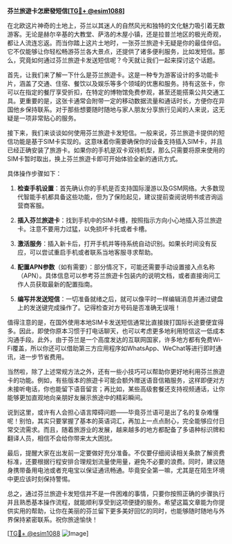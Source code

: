 **芬兰旅遊卡怎麽發短信[[TG💪+ @esim1088](https://t.me/s/esim1088)]**

在北欧这片神奇的土地上，芬兰以其迷人的自然风光和独特的文化魅力吸引着无数游客。无论是赫尔辛基的大教堂、萨洛的木屋小镇，还是拉普兰地区的极光奇观，都让人流连忘返。而当你踏上这片土地时，一张芬兰旅遊卡无疑是你的最佳伴侣。它不仅能够让你轻松畅游芬兰各大景点，还提供了诸多便利服务，比如发短信。那么，究竟如何通过芬兰旅遊卡发送短信呢？今天就让我们一起来探讨这个话题。

首先，让我们来了解一下什么是芬兰旅遊卡。这是一种专为游客设计的多功能卡片，涵盖了交通、住宿、餐饮以及娱乐等多个领域的优惠和服务。持有这张卡，你可以在指定的餐厅享受折扣，在特定的博物馆免费参观，甚至还能搭乘公共交通工具。更重要的是，这张卡通常会附带一定的移动数据流量和通话时长，方便你在异国他乡保持联系。对于那些想要随时随地与家人朋友分享旅行见闻的人来说，这无疑是一项非常贴心的服务。

接下来，我们来谈谈如何使用芬兰旅遊卡发短信。一般来说，芬兰旅遊卡提供的短信功能是基于SIM卡实现的。这意味着你需要确保你的设备支持插入SIM卡，并且已经正确安装了旅游卡。如果你的手机是双卡双待机型，那么只需要将原来使用的SIM卡暂时取出，换上芬兰旅遊卡即可开始体验全新的通讯方式。

具体操作步骤如下：

1. **检查手机设置**：首先确认你的手机是否支持国际漫游以及GSM网络。大多数现代智能手机都具备这些功能，但为了保险起见，建议提前查阅说明书或咨询运营商客服。
   
2. **插入芬兰旅遊卡**：找到手机中的SIM卡槽，按照指示方向小心地插入芬兰旅遊卡。注意不要用力过猛，以免损坏卡托或者卡槽。

3. **激活服务**：插入新卡后，打开手机并等待系统自动识别。如果长时间没有反应，可以尝试重启手机或者联系当地客服寻求帮助。

4. **配置APN参数**（如有需要）：部分情况下，可能还需要手动设置接入点名称（APN）。具体信息可以参考芬兰旅遊卡包装内的说明文档，或者直接询问工作人员获取最新的配置指南。

5. **编写并发送短信**：一切准备就绪之后，就可以像平时一样编辑消息并通过键盘上的发送键完成操作了。记得检查对方号码是否准确无误哦！

值得注意的是，在国外使用本地SIM卡发送短信通常比直接拨打国际长途要便宜得多。因此，即使你原本习惯于打电话聊天，也可以考虑更多地利用短信这一低成本沟通手段。此外，由于芬兰是一个高度发达的互联网国家，许多地方都有免费Wi-Fi覆盖，所以你还可以借助第三方应用程序如WhatsApp、WeChat等进行即时通讯，进一步节省费用。

当然啦，除了上述常规方法之外，还有一些小技巧可以帮助你更好地利用芬兰旅遊卡的功能。例如，有些版本的旅遊卡可能会额外赠送语音信箱服务，这样即便对方未接听电话，你也能留下语音留言；再比如，某些高级套餐还支持视频通话，让你能够更加直观地向亲朋好友展示旅途中的精彩瞬间。

说到这里，或许有人会担心语言障碍问题——毕竟芬兰语可是出了名的复杂难懂呢！别怕，其实只要掌握了基本的英语词汇，再加上一点点耐心，完全能够应付日常交流需求。而且，随着旅游业的发展，越来越多的地方都配备了多语种标识牌和翻译人员，相信不会给你带来太大困扰。

最后，提醒大家在出发前一定要做好充分准备。不仅要仔细阅读相关条款了解资费标准，还要根据行程安排合理规划流量使用量，避免不必要的浪费。同时，建议随身携带备用电池或者充电宝以保证通讯畅通。毕竟安全第一嘛，尤其是在陌生环境中更应该时刻保持警惕。

总之，通过芬兰旅遊卡发短信并不是一件困难的事情，只要你按照正确的步骤执行并且熟悉基本操作流程，就能顺利享受到这项便捷的服务。希望这篇文章能为你提供实用的帮助，让你在美丽的芬兰留下更多美好回忆的同时，也能够随时随地与外界保持紧密联系。祝你旅途愉快！

[[TG💪+ @esim1088](https://t.me/s/esim1088) ![Image](https://i.postimg.cc/4NQfJmqS/Snipaste-2025-05-13-00-14-12.png)]